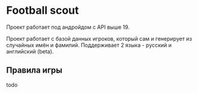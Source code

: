 # Football scout

Проект работает под андройдом с API выше 19.

Проект работает с базой данных игроков, который сам и генерирует из случайных имён и фамилий. Поддерживает 2 языка - русский и
английский (beta).

## Правила игры

todo